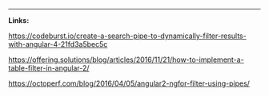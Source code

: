 

___

**Links:**  

https://codeburst.io/create-a-search-pipe-to-dynamically-filter-results-with-angular-4-21fd3a5bec5c

https://offering.solutions/blog/articles/2016/11/21/how-to-implement-a-table-filter-in-angular-2/

https://octoperf.com/blog/2016/04/05/angular2-ngfor-filter-using-pipes/